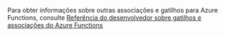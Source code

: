 Para obter informações sobre outras associações e gatilhos para Azure Functions, consulte [Referência do desenvolvedor sobre gatilhos e associações do Azure Functions](../articles/azure-functions/functions-triggers-bindings.md)

